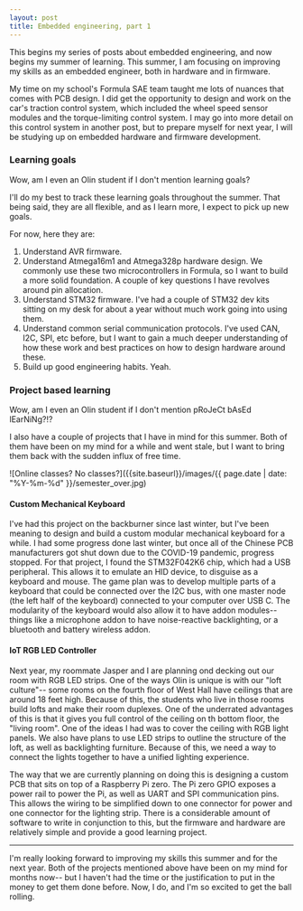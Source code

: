 ```yaml
---
layout: post
title: Embedded engineering, part 1
---
```


This begins my series of posts about embedded engineering, and now begins my summer of learning. This summer, I am focusing on improving my skills as an embedded engineer, both in hardware and in firmware.


My time on my school's Formula SAE team taught me lots of nuances that comes with PCB design. I did get the opportunity to design and work on the car's traction control system, which included the wheel speed sensor modules and the torque-limiting control system. I may go into more detail on this control system in another post, but to prepare myself for next year, I will be studying up on embedded hardware and firmware development.

### Learning goals

Wow, am I even an Olin student if I don't mention learning goals?

I'll do my best to track these learning goals throughout the summer. That being said, they are all flexible, and as I learn more, I expect to pick up new goals.

For now, here they are:

1. Understand AVR firmware. 
2. Understand Atmega16m1 and Atmega328p hardware design. We commonly use these two microcontrollers in Formula, so I want to build a more solid foundation. A couple of key questions I have revolves around pin allocation.
3. Understand STM32 firmware. I've had a couple of STM32 dev kits sitting on my desk for about a year without much work going into using them. 
4. Understand common serial communication protocols. I've used CAN, I2C, SPI, etc before, but I want to gain a much deeper understanding of how these work and best practices on how to design hardware around these.
5. Build up good engineering habits. Yeah.

### Project based learning

Wow, am I even an Olin student if I don't mention pRoJeCt bAsEd lEarNiNg?!?

I also have a couple of projects that I have in mind for this summer. Both of them have been on my mind for a while and went stale, but I want to bring them back with the sudden influx of free time.

![Online classes? No classes?]({{site.baseurl}}/images/{{ page.date | date: "%Y-%m-%d" }}/semester_over.jpg)

#### Custom Mechanical Keyboard

I've had this project on the backburner since last winter, but I've been meaning to design and build a custom modular mechanical keyboard for a while. I had some progress done last winter, but once all of the Chinese PCB manufacturers got shut down due to the COVID-19 pandemic, progress stopped. For that project, I found the STM32F042K6 chip, which had a USB peripheral. This allows it to emulate an HID device, to disguise as a keyboard and mouse. The game plan was to develop multiple parts of a keyboard that could be connected over the I2C bus, with one master node (the left half of the keyboard) connected to your computer over USB C. The modularity of the keyboard would also allow it to have addon modules-- things like a microphone addon to have noise-reactive backlighting, or a bluetooth and battery wireless addon. 

#### IoT RGB LED Controller

Next year, my roommate Jasper and I are planning ond decking out our room with RGB LED strips. One of the ways Olin is unique is with our "loft culture"-- some rooms on the fourth floor of West Hall have ceilings that are around 18 feet high. Because of this, the students who live in those rooms build lofts and make their room duplexes. One of the underrated advantages of this is that it gives you full control of the ceiling on th bottom floor, the "living room". One of the ideas I had was to cover the ceiling with RGB light panels. We also have plans to use LED strips to outline the structure of the loft, as well as backlighting furniture. Because of this, we need a way to connect the lights together to have a unified lighting experience.

The way that we are currently planning on doing this is designing a custom PCB that sits on top of a Raspberry Pi zero. The Pi zero GPIO exposes a power rail to power the Pi, as well as UART and SPI communication pins. This allows the wiring to be simplified down to one connector for power and one connector for the lighting strip. There is a considerable amount of software to write in conjunction to this, but the firmware and hardware are relatively simple and provide a good learning project.

---

I'm really looking forward to improving my skills this summer and for the next year. Both of the projects mentioned above have been on my mind for months now-- but I haven't had the time or the justification to put in the money to get them done before. Now, I do, and I'm so excited to get the ball rolling.
